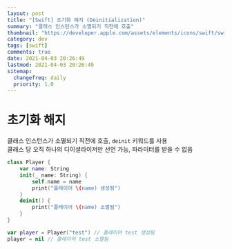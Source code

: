 ```yaml
---
layout: post
title: "[Swift] 초기화 해지 (Deinitialization)"
summary: "클래스 인스턴스가 소멸되기 직전에 호출"
thumbnail: "https://developer.apple.com/assets/elements/icons/swift/swift-256x256.png"
category: dev
tags: [swift]
comments: true
date: 2021-04-03 20:26:49
lastmod: 2021-04-03 20:26:49
sitemap: 
  changefreq: daily
  priority: 1.0
---
```

# 초기화 해지

클래스 인스턴스가 소멸되기 직전에 호출, `deinit` 키워드를 사용  
클래스 당 오직 하나의 디이셜라이저만 선언 가능, 파라미터를 받을 수 없음

```swift
class Player {
	var name: String
	init(_ name: String) {
		self.name = name
		print("플레이어 \(name) 생성됨")
	}
	deinit() {
		print("플레이어 \(name) 소멸됨")	
	}
}

var player = Player("test") // 플레이어 test 생성됨
player = nil // 플레이어 test 소멸됨
```